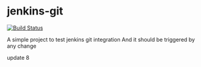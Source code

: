 # jenkins-git
[![Build Status](https://snout.fr/jenkins/buildStatus/icon?job=jenkins-webhook-snout%2Fmaster)](https://snout.fr/jenkins/job/jenkins-webhook-snout/job/master/)

A simple project to test jenkins git integration
And it should be triggered by any change

update 8
